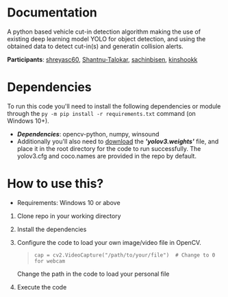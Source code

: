 # Documentation
A python based vehicle cut-in detection algorithm making the use of existing deep learning model YOLO
for object detection, and using the obtained data to detect cut-in(s) and generatin collision alerts.

__Participants__: [shreyasc60](https://github.com/shreyasc60), [Shantnu-Talokar](https://github.com/Shantnu-Talokar), [sachinbisen](https://github.com/sachinbisen), [kinshookk](https://github.com/kinshookk)

# Dependencies
To run this code you'll need to install the following dependencies or module through the 
`py -m pip install -r requirements.txt` command (on Windows 10+).

- ***Dependencies***:    opencv-python, numpy, winsound
- Additionally you'll also need to [download](https://www.kaggle.com/datasets/valentynsichkar/yolo-coco-data?select=yolov3.weights) the ***'yolov3.weights'*** file, and place it in the root directory for the code to run successfully.
  The yolov3.cfg and coco.names are provided in the repo by default.

# How to use this? 
- Requirements: Windows 10 or above
1. Clone repo in your working directory
2. Install the dependencies
3. Configure the code to load your own image/video file in OpenCV.

   > `cap = cv2.VideoCapture("/path/to/your/file")  # Change to 0 for webcam`
   
   Change the path in the code to load your personal file
5. Execute the code 

